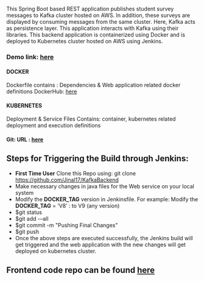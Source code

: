 This Spring Boot based REST application publishes student survey messages to Kafka cluster hosted on AWS. In addition, these surveys are displayed by consuming messages from the same cluster. Here, Kafka acts as persistence layer. This application interacts with Kafka using their libraries.
This backend application is containerized using Docker and is deployed to Kubernetes cluster hosted on AWS using Jenkins.

### Demo link: [here](https://drive.google.com/drive/folders/1hJn0FQd-iG94MyEfQr_lKfLLrp2utjES?usp=sharing)
#### DOCKER
Dockerfile contains : Dependencies & Web application related docker definitions
DockerHub: [here](https://hub.docker.com/repository/docker/jinal0217/hw4_rest_kafka)

#### KUBERNETES
Deployment & Service Files Contains: container, kubernetes related deployment and execution definitions

#### Git: URL : [here](https://github.com/Jinal17/KafkaBackend)


## Steps for Triggering the Build through Jenkins:

- **First Time User** Clone this Repo using: git clone https://github.com/Jinal17/KafkaBackend
- Make necessary changes in java files for the Web service on your local system
- Modify the **DOCKER_TAG** version in Jenkinsfile. For example: Modify the **DOCKER_TAG** = ‘V8’ : to V9 (any version)
- $git status
- $git add -–all
- $git commit -m "Pushing Final Changes"
- $git push
- Once the above steps are executed successfully, the Jenkins build will get triggered and the web application with the new changes will get deployed on kubernetes cluster.

## Frontend code repo can be found [here](https://github.com/Jinal17/Angular_Frontend)
